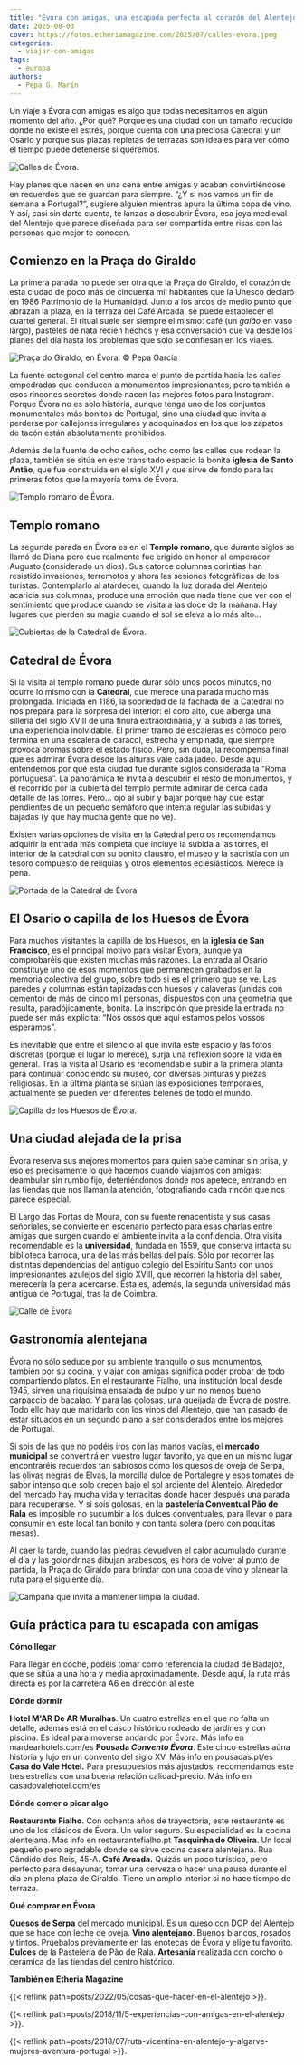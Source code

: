 ```yaml
---
title: "Évora con amigas, una escapada perfecta al corazón del Alentejo"
date: 2025-08-03
cover: https://fotos.etheriamagazine.com/2025/07/calles-evora.jpeg
categories: 
  - viajar-con-amigas
tags: 
  - europa
authors: 
  - Pepa G. Marín
---
```


Un viaje a Évora con amigas es algo que todas necesitamos en algún momento del año. ¿Por 
qué? Porque es una ciudad con un tamaño reducido donde no existe el estrés, porque 
cuenta con una preciosa Catedral y un Osario y porque sus plazas repletas de terrazas 
son ideales para ver cómo el tiempo puede detenerse si queremos. 

![Calles de Évora.](https://fotos.etheriamagazine.com/2025/07/calles-evora.jpeg "Calles de Évora. © Miriam Pereira")

Hay planes que nacen en una cena entre amigas y acaban convirtiéndose en recuerdos que 
se guardan para siempre. “¿Y si nos vamos un fin de semana a Portugal?”, sugiere alguien 
mientras apura la última copa de vino. Y así, casi sin darte cuenta, te lanzas a 
descubrir Évora, esa joya medieval del Alentejo que parece diseñada para ser compartida 
entre risas con las personas que mejor te conocen. 

## Comienzo en la Praça do Giraldo

La primera parada no puede ser otra que la Praça do Giraldo, el corazón de esta ciudad 
de poco más de cincuenta mil habitantes que la Unesco declaró en 1986 Patrimonio de la 
Humanidad. Junto a los arcos de medio punto que abrazan la plaza, en la terraza del Café 
Arcada, se puede establecer el cuartel general. El ritual suele ser siempre el mismo: 
café (un _galão_ en vaso largo), pasteles de nata recién hechos y esa conversación que 
va desde los planes del día hasta los problemas que solo se confiesan en los viajes. 

![Praça do Giraldo, en Évora. © Pepa García](https://fotos.etheriamagazine.com/2025/08/plaza-giraldo-evora.jpg "Praça do Giraldo con la iglesia de Santo Antão y la fuente de ocho caños, en Évora. © Pepa García")

La fuente octogonal del centro marca el punto de partida hacia las calles empedradas que 
conducen a monumentos impresionantes, pero también a esos rincones secretos donde nacen 
las mejores fotos para Instagram. Porque Évora no es solo historia, aunque tenga uno de 
los conjuntos monumentales más bonitos de Portugal, sino una ciudad que invita a 
perderse por callejones irregulares y adoquinados en los que los zapatos de tacón están 
absolutamente prohibidos. 

Además de la fuente de ocho caños, ocho como las calles que rodean la plaza, también se 
sitúa en este transitado espacio la bonita **iglesia de Santo Antão**, que fue 
construida en el siglo XVI y que sirve de fondo para las primeras fotos que la mayoría 
toma de Évora. 

![Templo romano de Évora.](https://fotos.etheriamagazine.com/2025/07/templo-diana-evora.jpeg "Templo romano de Évora. © José Santos")

## Templo romano

La segunda parada en Évora es en el **Templo romano**, que durante siglos se llamó de 
Diana pero que realmente fue erigido en honor al emperador Augusto (considerado un 
dios). Sus catorce columnas corintias han resistido invasiones, terremotos y ahora las 
sesiones fotográficas de los turistas. Contemplarlo al atardecer, cuando la luz dorada 
del Alentejo acaricia sus columnas, produce una emoción que nada tiene que ver con el 
sentimiento que produce cuando se visita a las doce de la mañana. Hay lugares que 
pierden su magia cuando el sol se eleva a lo más alto... 

![Cubiertas de la Catedral de Évora.](https://fotos.etheriamagazine.com/2025/07/catedral-evora-torres.jpg "Cubiertas de la Catedral de Évora. © Pepa García")

## Catedral de Évora

Si la visita al templo romano puede durar sólo unos pocos minutos, no ocurre lo mismo 
con la **Catedral**, que merece una parada mucho más prolongada. Iniciada en 1186, la 
sobriedad de la fachada de la Catedral no nos prepara para la sorpresa del interior: el 
coro alto, que alberga una sillería del siglo XVIII de una finura extraordinaria, y la 
subida a las torres, una experiencia inolvidable. El primer tramo de escaleras es cómodo 
pero termina en una escalera de caracol, estrecha y empinada, que siempre provoca bromas 
sobre el estado físico. Pero, sin duda, la recompensa final que es admirar Évora desde 
las alturas vale cada jadeo. Desde aquí entendemos por qué esta ciudad fue durante 
siglos considerada la “Roma portuguesa”. La panorámica te invita a descubrir el resto de 
monumentos, y el recorrido por la cubierta del templo permite admirar de cerca cada 
detalle de las torres. Pero… ojo al subir y bajar porque hay que estar pendientes de un 
pequeño semáforo que intenta regular las subidas y bajadas (y que hay mucha gente que no 
ve). 

Existen varias opciones de visita en la Catedral pero os recomendamos adquirir la 
entrada más completa que incluye la subida a las torres, el interior de la catedral con 
su bonito claustro, el museo y la sacristía con un tesoro compuesto de reliquias y otros 
elementos eclesiásticos. Merece la pena. 

![Portada de la Catedral de Évora](https://fotos.etheriamagazine.com/2025/08/portada-catedral-evora.jpeg "Portada de la Catedral de Évora. © Pepa García")

## El Osario o capilla de los Huesos de Évora

Para muchos visitantes la capilla de los Huesos, en la **iglesia de San Francisco**, es 
el principal motivo para visitar Évora, aunque ya comprobaréis que existen muchas más 
razones. La entrada al Osario constituye uno de esos momentos que permanecen grabados en 
la memoria colectiva del grupo, sobre todo si es el primero que se ve. Las paredes y 
columnas están tapizadas con huesos y calaveras (unidas con cemento) de más de cinco mil 
personas, dispuestos con una geometría que resulta, paradójicamente, bonita. La 
inscripción que preside la entrada no puede ser más explícita: “Nos ossos que aqui 
estamos pelos vossos esperamos”. 

Es inevitable que entre el silencio al que invita este espacio y las fotos discretas 
(porque el lugar lo merece), surja una reflexión sobre la vida en general. Tras la 
visita al Osario es recomendable subir a la primera planta para continuar conociendo su 
museo, con diversas pinturas y piezas religiosas. En la última planta se sitúan las 
exposiciones temporales, actualmente se pueden ver diferentes belenes de todo el mundo. 

![Capilla de los Huesos de Évora.](https://fotos.etheriamagazine.com/2025/08/osario-evora.jpeg "Capilla de los Huesos de Évora. © Pepa García")

## Una ciudad alejada de la prisa

Évora reserva sus mejores momentos para quien sabe caminar sin prisa, y eso es 
precisamente lo que hacemos cuando viajamos con amigas: deambular sin rumbo fijo, 
deteniéndonos donde nos apetece, entrando en las tiendas que nos llaman la atención, 
fotografiando cada rincón que nos parece especial. 

El Largo das Portas de Moura, con su fuente renacentista y sus casas señoriales, se 
convierte en escenario perfecto para esas charlas entre amigas que surgen cuando el 
ambiente invita a la confidencia. Otra visita recomendable es la **universidad**, 
fundada en 1559, que conserva intacta su biblioteca barroca, una de las más bellas del 
país. Sólo por recorrer las distintas dependencias del antiguo colegio del Espíritu 
Santo con unos impresionantes azulejos del siglo XVIII, que recorren la historia del 
saber, merecería la pena acercarse. Esta es, además, la segunda universidad más antigua 
de Portugal, tras la de Coimbra. 

![Calle de Évora](https://fotos.etheriamagazine.com/2025/08/calles-evora-2.jpeg "Se respira historia en todos sus rincones. © Frank Nürnberger")

## Gastronomía alentejana

Évora no sólo seduce por su ambiente tranquilo o sus monumentos, también por su cocina, 
y viajar con amigas significa poder probar de todo compartiendo platos. En el 
restaurante Fialho, una institución local desde 1945, sirven una riquísima ensalada de 
pulpo y un no menos bueno carpaccio de bacalao. Y para las golosas, una queijada de 
Évora de postre. Todo ello hay que maridarlo con los vinos del Alentejo, que han pasado 
de estar situados en un segundo plano a ser considerados entre los mejores de Portugal. 

Si sois de las que no podéis iros con las manos vacías, el **mercado municipal** se 
convertirá en vuestro lugar favorito, ya que en un mismo lugar encontraréis recuerdos 
tan sabrosos como los quesos de oveja de Serpa, las olivas negras de Elvas, la morcilla 
dulce de Portalegre y esos tomates de sabor intenso que solo crecen bajo el sol ardiente 
del Alentejo. Alrededor del mercado hay mucha vida y terracitas donde hacer después una 
parada para recuperarse. Y si sois golosas, en la **pastelería Conventual Pão de Rala** 
es imposible no sucumbir a los dulces conventuales, para llevar o para consumir en este 
local tan bonito y con tanta solera (pero con poquitas mesas). 

Al caer la tarde, cuando las piedras devuelven el calor acumulado durante el día y las 
golondrinas dibujan arabescos, es hora de volver al punto de partida, la Praça do 
Giraldo para brindar con una copa de vino y planear la ruta para el siguiente día. 

![Campaña que invita a mantener limpia la ciudad.](https://fotos.etheriamagazine.com/2025/08/cartel-evora.jpeg "Campaña que invita a mantener limpia la ciudad. © Pepa García")

## Guía práctica para tu escapada con amigas

**Cómo llegar** 

Para llegar en coche, podéis tomar como referencia la ciudad de Badajoz, que se sitúa a 
una hora y media aproximadamente. Desde aquí, la ruta más directa es por la carretera A6 
en dirección al este. 

**Dónde dormir** 

**Hotel M'AR De AR Muralhas**. Un cuatro estrellas en el que no falta un detalle, además 
está en el casco histórico rodeado de jardines y con piscina. Es ideal para moverse 
andando por Évora. Más info en mardearhotels.com/es **Pousada _Convento Évora_**. Este 
cinco estrellas aúna historia y lujo en un convento del siglo XV. Más info en 
pousadas.pt/es **Casa do Vale Hotel.** Para presupuestos más ajustados, recomendamos 
este tres estrellas con una buena relación calidad-precio. Más info en 
casadovalehotel.com/es 

**Dónde comer o picar algo** 

**Restaurante Fialho.** Con ochenta años de trayectoria, este restaurante es uno de los 
clásicos de Évora. Un valor seguro. Su especialidad es la cocina alentejana. Más info en 
restaurantefialho.pt **Tasquinha do Oliveira**. Un local pequeño pero agradable donde se 
sirve cocina casera alentejana. Rua Cândido dos Reis, 45-A. **Café Arcada.** Quizás un 
poco turístico, pero perfecto para desayunar, tomar una cerveza o hacer una pausa 
durante el día en plena plaza de Giraldo. Tiene un amplio interior si no hace tiempo de 
terraza. 

**Qué comprar en Évora** 

**Quesos de Serpa** del mercado municipal. Es un queso con DOP del Alentejo que se hace 
con leche de oveja. **Vino alentejano**. Buenos blancos, rosados y tintos. Prúebalos 
previamente en las enotecas de Évora y elige tu favorito. **Dulces** de la Pastelería de 
Pão de Rala. **Artesanía** realizada con corcho o cerámica de las tiendas del centro 
histórico. 

**También en Etheria Magazine** 

{{< reflink path=posts/2022/05/cosas-que-hacer-en-el-alentejo >}}. 

{{< reflink path=posts/2018/11/5-experiencias-con-amigas-en-el-alentejo >}}. 

{{< reflink 
path=posts/2018/07/ruta-vicentina-en-alentejo-y-algarve-mujeres-aventura-portugal >}}.
